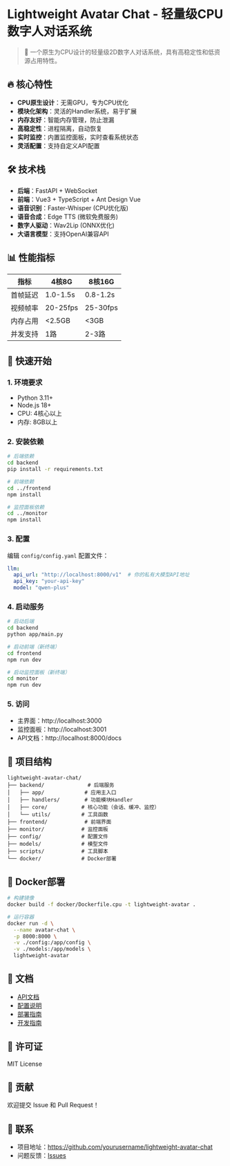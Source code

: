 # Lightweight Avatar Chat - 轻量级CPU数字人对话系统

> 🚀 一个原生为CPU设计的轻量级2D数字人对话系统，具有高稳定性和低资源占用特性。

## 🔥 核心特性

- **CPU原生设计**：无需GPU，专为CPU优化
- **模块化架构**：灵活的Handler系统，易于扩展
- **内存友好**：智能内存管理，防止泄漏
- **高稳定性**：进程隔离，自动恢复
- **实时监控**：内置监控面板，实时查看系统状态
- **灵活配置**：支持自定义API配置

## 🛠️ 技术栈

- **后端**：FastAPI + WebSocket
- **前端**：Vue3 + TypeScript + Ant Design Vue
- **语音识别**：Faster-Whisper (CPU优化版)
- **语音合成**：Edge TTS (微软免费服务)
- **数字人驱动**：Wav2Lip (ONNX优化)
- **大语言模型**：支持OpenAI兼容API

## 📊 性能指标

| 指标 | 4核8G | 8核16G |
|-----|-------|--------|
| 首帧延迟 | 1.0-1.5s | 0.8-1.2s |
| 视频帧率 | 20-25fps | 25-30fps |
| 内存占用 | <2.5GB | <3GB |
| 并发支持 | 1路 | 2-3路 |

## 🚀 快速开始

### 1. 环境要求

- Python 3.11+
- Node.js 18+
- CPU: 4核心以上
- 内存: 8GB以上

### 2. 安装依赖

```bash
# 后端依赖
cd backend
pip install -r requirements.txt

# 前端依赖
cd ../frontend
npm install

# 监控面板依赖
cd ../monitor
npm install
```

### 3. 配置

编辑 `config/config.yaml` 配置文件：

```yaml
llm:
  api_url: "http://localhost:8000/v1"  # 你的私有大模型API地址
  api_key: "your-api-key"
  model: "qwen-plus"
```

### 4. 启动服务

```bash
# 启动后端
cd backend
python app/main.py

# 启动前端（新终端）
cd frontend
npm run dev

# 启动监控面板（新终端）
cd monitor
npm run dev
```

### 5. 访问

- 主界面：http://localhost:3000
- 监控面板：http://localhost:3001
- API文档：http://localhost:8000/docs

## 📁 项目结构

```
lightweight-avatar-chat/
├── backend/              # 后端服务
│   ├── app/             # 应用主入口
│   ├── handlers/        # 功能模块Handler
│   ├── core/           # 核心功能（会话、缓冲、监控）
│   └── utils/          # 工具函数
├── frontend/            # 前端界面
├── monitor/            # 监控面板
├── config/             # 配置文件
├── models/             # 模型文件
├── scripts/            # 工具脚本
└── docker/             # Docker部署
```

## 🐳 Docker部署

```bash
# 构建镜像
docker build -f docker/Dockerfile.cpu -t lightweight-avatar .

# 运行容器
docker run -d \
  --name avatar-chat \
  -p 8000:8000 \
  -v ./config:/app/config \
  -v ./models:/app/models \
  lightweight-avatar
```

## 📖 文档

- [API文档](docs/api.md)
- [配置说明](docs/configuration.md)
- [部署指南](docs/deployment.md)
- [开发指南](docs/development.md)

## 📝 许可证

MIT License

## 🤝 贡献

欢迎提交 Issue 和 Pull Request！

## 📧 联系

- 项目地址：https://github.com/yourusername/lightweight-avatar-chat
- 问题反馈：[Issues](https://github.com/yourusername/lightweight-avatar-chat/issues)
